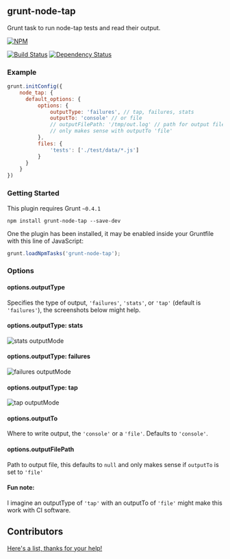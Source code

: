 ## grunt-node-tap
Grunt task to run node-tap tests and read their output.

[![NPM](https://nodei.co/npm/grunt-node-tap.png)](https://nodei.co/npm/grunt-node-tap/)

[![Build Status](https://travis-ci.org/maxnachlinger/grunt-node-tap.svg?branch=master)](https://travis-ci.org/maxnachlinger/grunt-node-tap)
[![Dependency Status](https://david-dm.org/maxnachlinger/grunt-node-tap.svg)](https://david-dm.org/maxnachlinger/grunt-node-tap)

### Example
```js
grunt.initConfig({
    node_tap: {
      default_options: {
          options: {
              outputType: 'failures', // tap, failures, stats
              outputTo: 'console' // or file
              // outputFilePath: '/tmp/out.log' // path for output file, 
              // only makes sense with outputTo 'file'
          },
          files: {
              'tests': ['./test/data/*.js']
          }
      }
    }
})
```

### Getting Started
This plugin requires Grunt `~0.4.1` 
```shell
npm install grunt-node-tap --save-dev
```
One the plugin has been installed, it may be enabled inside your Gruntfile with this line of JavaScript:
```js
grunt.loadNpmTasks('grunt-node-tap');
```

### Options

#### options.outputType
Specifies the type of output, `'failures'`, `'stats'`, or `'tap'` (default is `'failures'`), 
the screenshots below might help.


#### options.outputType: stats
![stats outputMode](https://raw.github.com/maxnachlinger/grunt-node-tap/master/doc/stats.png)

#### options.outputType: failures
![failures outputMode](https://raw.github.com/maxnachlinger/grunt-node-tap/master/doc/failures.png)

#### options.outputType: tap
![tap outputMode](https://raw.github.com/maxnachlinger/grunt-node-tap/master/doc/tap.png)

#### options.outputTo
Where to write output, the `'console'` or a `'file'`. Defaults to `'console'`. 

#### options.outputFilePath
Path to output file, this defaults to `null` and only makes sense if `outputTo` is set to `'file'`

#### Fun note:
I imagine an outputType of `'tap'` with an outputTo of `'file'` might make this work with CI software.

## Contributors
[Here's a list, thanks for your help!](https://github.com/maxnachlinger/grunt-node-tap/graphs/contributors)
